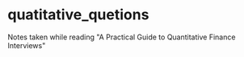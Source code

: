 # quatitative_quetions
Notes taken while reading "A Practical Guide to Quantitative Finance Interviews"
